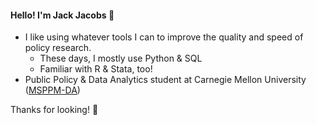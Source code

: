 #### Hello! I'm Jack Jacobs 🙂
- I like using whatever tools I can to improve the quality and speed of policy research.
  - These days, I mostly use Python & SQL
  - Familiar with R & Stata, too!
- Public Policy & Data Analytics student at Carnegie Mellon University ([MSPPM-DA](https://www.heinz.cmu.edu/programs/public-policy-management-master/data-analytics))

Thanks for looking! 👋

<!--
**jack-jacobs/jack-jacobs** is a ✨ _special_ ✨ repository because its `README.md` (this file) appears on your GitHub profile.

Here are some ideas to get you started:

- 🔭 I’m currently working on ...
- 🌱 I’m currently learning ...
- 👯 I’m looking to collaborate on ...
- 🤔 I’m looking for help with ...
- 💬 Ask me about ...
- 📫 How to reach me: ...
- 😄 Pronouns: ...
- ⚡ Fun fact: ...
-->
